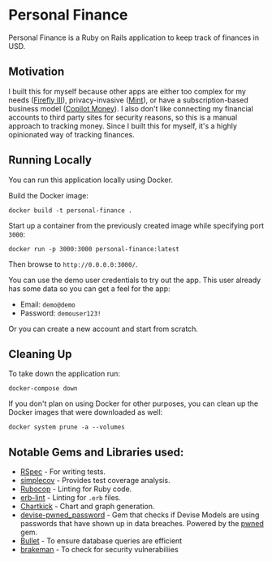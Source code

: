 # Personal Finance

Personal Finance is a Ruby on Rails application to keep track of finances in USD.

## Motivation

I built this for myself because other apps are either too complex for my needs ([Firefly III](https://www.firefly-iii.org/)), privacy-invasive ([Mint](https://mint.intuit.com/)), or have a subscription-based business model ([Copilot Money](https://copilot.money/)). I also don't like connecting my financial accounts to third party sites for security reasons, so this is a manual approach to tracking money. Since I built this for myself, it's a highly opinionated way of tracking finances.

## Running Locally

You can run this application locally using Docker.

Build the Docker image:

```shell
docker build -t personal-finance .
```

Start up a container from the previously created image while specifying port `3000`:

```shell
docker run -p 3000:3000 personal-finance:latest
```

Then browse to `http://0.0.0.0:3000/`.

You can use the demo user credentials to try out the app. This user already has some data so you can get a feel for the app:
- Email: `demo@demo`
- Password: `demouser123!`

Or you can create a new account and start from scratch.

## Cleaning Up

To take down the application run:

```shell
docker-compose down
```

If you don't plan on using Docker for other purposes, you can clean up the Docker images that were downloaded as well:

```shell
docker system prune -a --volumes
```

## Notable Gems and Libraries used:

- [RSpec](https://github.com/rspec/rspec-rails) - For writing tests.
- [simplecov](https://github.com/colszowka/simplecov) - Provides test coverage analysis.
- [Rubocop](https://github.com/rubocop-hq/rubocop-rails) - Linting for Ruby code.
- [erb-lint](https://github.com/Shopify/erb-lint) - Linting for `.erb` files.
- [Chartkick](https://chartkick.com/) - Chart and graph generation.
- [devise-pwned_password](https://github.com/michaelbanfield/devise-pwned_password) - Gem that checks if Devise Models are using passwords that have shown up in data breaches. Powered by the [pwned](https://github.com/philnash/pwned) gem.
- [Bullet](https://github.com/flyerhzm/bullet) - To ensure database queries are efficient
- [brakeman](https://github.com/presidentbeef/brakeman) - To check for security vulnerabiliies
